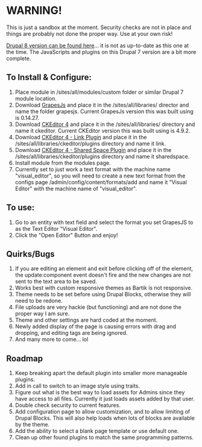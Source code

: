 # WARNING!
This is just a sandbox at the moment.  Security checks are not in place and things are probably not done the proper way.  Use at your own risk!

[Drupal 8 version can be found here]()... it is not as up-to-date as this one at the time.  The JavaScripts and plugins on this Drupal 7 version are a bit more complete.

## To Install & Configure:
1. Place module in /sites/all/modules/custom folder or similar Drupal 7 module location.
2. Download [GrapesJs](https://github.com/artf/grapesjs/tree/master) and place it in the /sites/all/libraries/ director and name the folder grapesjs. Current GrapesJs version this was built using is 0.14.27.
3. Download [CKEditor 4](https://ckeditor.com/ckeditor-4/download/) and place it in the /sites/all/libraries/ directory and name it ckeditor. Current CKEditor version this was built using is 4.9.2.
4. Download [CKEditor 4 - Link Plugin](https://ckeditor.com/ckeditor-4/download/) and place it in the /sites/all/libraries/ckeditor/plugins directory and name it link.
5. Download [CKEditor 4 - Shared Space Plugin](https://ckeditor.com/ckeditor-4/download/) and place it in the /sites/all/libraries/ckeditor/plugins directory and name it sharedspace.
6. Install module from the modules page.
7. Currently set to just work a text format with the machine name "visual\_editor", so you will need to create a new text format from the configs page /admin/config/content/formats/add and name it "Visual Editor" with the machine name of "visual\_editor".

## To use:
1. Go to an entity with text field and select the format you set GrapesJS to as the Text Editor "Visual Editor".
2. Click the "Open Editor" Button and enjoy!

## Quirks/Bugs
1. If you are editing an element and exit before clicking off of the element, the update:component event doesn't fire and the new changes are not sent to the text area to be saved.
2. Works best with custom responsive themes as Bartik is not responsive.
3. Theme needs to be set before using Drupal Blocks, otherwise they will need to be redone.
3. File uploads are very hackie (but functioning) and are not done the proper way I am sure.
4. Theme and other settings are hard coded at the moment. 
5. Newly added display of the page is causing errors with drag and dropping, and editing tags are being ignored.
6. And many more to come... lol

## Roadmap
1. Keep breaking apart the default plugin into smaller more manageable plugins.
2. Add in call to switch to an image style using traits.
3. Figure out what is the best way to load assets for Admins since they have access to all files. Currently it just loads assets added by that user.
4. Double check security to current features.
5. Add configuration page to allow customization, and to allow limiting of Drupal Blocks. This will also help loads when lots of blocks are available by the theme.
6. Add the ability to select a blank page template or use default one.
7. Clean up other found plugins to match the same programming patterns.
